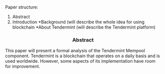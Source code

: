 Paper structure:
1. Abstract
2. Introduction
*Background (will describe the whole idea for using blockchain
*About Tendermint (will describe the Tendermint platform)


<div align='center'> 
	<h3>Abstract</h3>
</div>

This paper will present a formal analysis of the Tendermint Mempool component. Tendermint is a blockchain that operates on a daily basis and is used worldwide. However, some aspects of its implementation have room for improvement.

<!--stackedit_data:
eyJoaXN0b3J5IjpbLTYxNTQ1MjgzOSwxNzcyMzE5Nzk1LDQ4MT
MxOTU5Nyw3MjUyNTA0NTksLTEwMzg3NzMyMzcsLTEzOTYzNDE5
NCwxNjk5MzQ5NDgyXX0=
-->